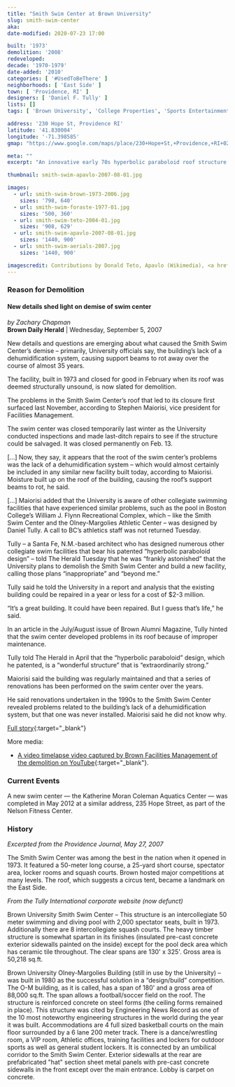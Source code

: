 ```yaml
---
title: "Smith Swim Center at Brown University"
slug: smith-swim-center
aka: 
date-modified: 2020-07-23 17:00

built: '1973'
demolition: '2008'
redeveloped: 
decade: '1970-1979'
date-added: '2010'
categories: [ '#UsedToBeThere' ]
neighborhoods: [ 'East Side' ]
town: [ 'Providence, RI' ]
designers: [ 'Daniel F. Tully' ]
lists: []
tags: [ 'Brown University', 'College Properties', 'Sports Entertainment' ]

address: '230 Hope St, Providence RI'
latitude: '41.830004'
longitude: '-71.398585'
gmap: "https://www.google.com/maps/place/230+Hope+St,+Providence,+RI+02906/@41.830004,-71.398585,17z/data=!3m1!4b1!4m5!3m4!1s0x89e445244270359d:0x53ca372af88e85d5!8m2!3d41.830004!4d-71.398585"

meta: ""
excerpt: "An innovative early 70s hyperbolic paraboloid roof structure design that allowed a 130' x 325' uninterrupted interior space"

thumbnail: smith-swim-apavlo-2007-08-01.jpg

images:
  - url: smith-swim-brown-1973-2006.jpg
    sizes: '798, 640'
  - url: smith-swim-foraste-1977-01.jpg
    sizes: '500, 360'
  - url: smith-swim-teto-2004-01.jpg
    sizes: '908, 629'
  - url: smith-swim-apavlo-2007-08-01.jpg
    sizes: '1440, 900'
  - url: smith-swim-aerials-2007.jpg
    sizes: '1440, 900'

imagescredit: Contributions by Donald Teto, Apavlo (Wikimedia), <a href="//www.foraste.com/htmls/editorial.br.diver.html" target="_blank" title="Opens a new window">John Forasté</a>, Brown University archives
---
```


### Reason for Demolition

#### New details shed light on demise of swim center

_by Zachary Chapman_  
**Brown Daily Herald** | Wednesday, September 5, 2007

New details and questions are emerging about what caused the Smith Swim Center’s demise – primarily, University officials say, the building’s lack of a dehumidification system, causing support beams to rot away over the course of almost 35 years.

The facility, built in 1973 and closed for good in February when its roof was deemed structurally unsound, is now slated for demolition.

The problems in the Smith Swim Center’s roof that led to its closure first surfaced last November, according to Stephen Maiorisi, vice president for Facilities Management.

The swim center was closed temporarily last winter as the University conducted inspections and made last-ditch repairs to see if the structure could be salvaged. It was closed permanently on Feb. 13. 

[…] Now, they say, it appears that the root of the swim center’s problems was the lack of a dehumidification system – which would almost certainly be included in any similar new facility built today, according to Maiorisi. Moisture built up on the roof of the building, causing the roof’s support beams to rot, he said.

[…] Maiorisi added that the University is aware of other collegiate swimming facilities that have experienced similar problems, such as the pool in Boston College’s William J. Flynn Recreational Complex, which – like the Smith Swim Center and the Olney-Margolies Athletic Center – was designed by Daniel Tully. A call to BC’s athletics staff was not returned Tuesday.

Tully – a Santa Fe, N.M.-based architect who has designed numerous other collegiate swim facilities that bear his patented “hyperbolic paraboloid design” – told The Herald Tuesday that he was “frankly astonished” that the University plans to demolish the Smith Swim Center and build a new facility, calling those plans “inappropriate” and “beyond me.”

Tully said he told the University in a report and analysis that the existing building could be repaired in a year or less for a cost of $2-3 million.

“It’s a great building. It could have been repaired. But I guess that’s life,” he said.

In an article in the July/August issue of Brown Alumni Magazine, Tully hinted that the swim center developed problems in its roof because of improper maintenance.

Tully told The Herald in April that the “hyperbolic paraboloid” design, which he patented, is a “wonderful structure” that is “extraordinarily strong.”

Maiorisi said the building was regularly maintained and that a series of renovations has been performed on the swim center over the years.

He said renovations undertaken in the 1990s to the Smith Swim Center revealed problems related to the building’s lack of a dehumidification system, but that one was never installed. Maiorisi said he did not know why.

[Full story](//www.browndailyherald.com/2007/09/05/new-details-shed-light-on-demise-of-swim-center/){:target="_blank"}

More media:
+ [A video timelapse video captured by Brown Facilities Management of the demolition on YouTube](//www.youtube.com/watch?time_continue=19&v=d-cVYYp5I3k&feature=emb_logo){:target="_blank"}.


### Current Events

A new swim center — the Katherine Moran Coleman Aquatics Center — was completed in May 2012 at a similar address, 235 Hope Street, as part of the Nelson Fitness Center. 


### History

_Excerpted from the Providence Journal, May 27, 2007_

The Smith Swim Center was among the best in the nation when it opened in 1973. It featured a 50-meter long course, a 25-yard short course, spectator area, locker rooms and squash courts. Brown hosted major competitions at many levels. The roof, which suggests a circus tent, became a landmark on the East Side.

_From the Tully International corporate website (now defunct)_

Brown University Smith Swim Center – This structure is an intercollegiate 50 meter swimming and diving pool with 2,000 spectator seats, built in 1973. Additionally there are 8 intercollegiate squash courts. The heavy timber structure is somewhat spartan in its finishes (insulated pre-cast concrete exterior sidewalls painted on the inside) except for the pool deck area which has ceramic tile throughout. The clear spans are 130' x 325'. Gross area is 50,218 sq.ft.

Brown University Olney-Margolies Building (still in use by the University) – was built in 1980 as the successful solution in a “design/build” competition. The O-M building, as it is called, has a span of 180' and a gross area of 88,000 sq.ft. The span allows a football/soccer field on the roof. The structure is reinforced concrete on steel forms (the ceiling forms remained in place). This structure was cited by Engineering News Record as one of the 10 most noteworthy engineering structures in the world during the year it was built. Accommodations are 4 full sized basketball courts on the main floor surrounded by a 6 lane 200 meter track. There is a dance/wrestling room, a VIP room, Athletic offices, training facilities and lockers for outdoor sports as well as general student lockers. It is connected by an umbilical corridor to the Smith Swim Center. Exterior sidewalls at the rear are prefabricated "hat" section sheet metal panels with pre-cast concrete sidewalls in the front except over the main entrance. Lobby is carpet on concrete.
